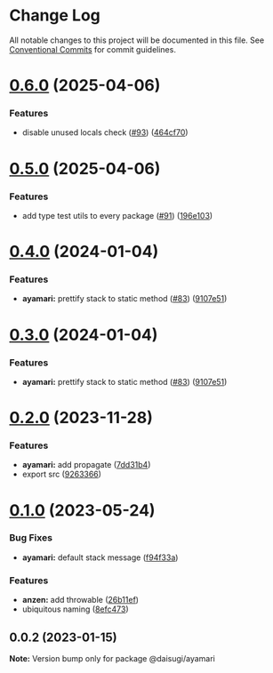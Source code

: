 # Change Log

All notable changes to this project will be documented in this file.
See [Conventional Commits](https://conventionalcommits.org) for commit guidelines.

# [0.6.0](https://github.com/daisugiland/daisugi/compare/@daisugi/ayamari@0.5.0...@daisugi/ayamari@0.6.0) (2025-04-06)

### Features

* disable unused locals check ([#93](https://github.com/daisugiland/daisugi/issues/93)) ([464cf70](https://github.com/daisugiland/daisugi/commit/464cf70676e8e0c261d89f620c62b853af54c389))

# [0.5.0](https://github.com/daisugiland/daisugi/compare/@daisugi/ayamari@0.4.0...@daisugi/ayamari@0.5.0) (2025-04-06)

### Features

* add type test utils to every package ([#91](https://github.com/daisugiland/daisugi/issues/91)) ([196e103](https://github.com/daisugiland/daisugi/commit/196e103a6a4a28f840bbaa487c9777a68c63196b))

# [0.4.0](https://github.com/daisugiland/daisugi/compare/@daisugi/ayamari@0.2.0...@daisugi/ayamari@0.4.0) (2024-01-04)

### Features

* **ayamari:** prettify stack to static method ([#83](https://github.com/daisugiland/daisugi/issues/83)) ([9107e51](https://github.com/daisugiland/daisugi/commit/9107e514c7665bb029a376b31d73a3a735ce35a5))

# [0.3.0](https://github.com/daisugiland/daisugi/compare/@daisugi/ayamari@0.2.0...@daisugi/ayamari@0.3.0) (2024-01-04)

### Features

* **ayamari:** prettify stack to static method ([#83](https://github.com/daisugiland/daisugi/issues/83)) ([9107e51](https://github.com/daisugiland/daisugi/commit/9107e514c7665bb029a376b31d73a3a735ce35a5))

# [0.2.0](https://github.com/daisugiland/daisugi/compare/@daisugi/ayamari@0.1.0...@daisugi/ayamari@0.2.0) (2023-11-28)

### Features

* **ayamari:** add propagate ([7dd31b4](https://github.com/daisugiland/daisugi/commit/7dd31b4bbebe8479369edf8ed05f4a057c516dd7))
* export src ([9263366](https://github.com/daisugiland/daisugi/commit/9263366f21e753c3edf34234f5833aff611538f5))

# [0.1.0](https://github.com/daisugiland/daisugi/compare/@daisugi/ayamari@0.0.2...@daisugi/ayamari@0.1.0) (2023-05-24)

### Bug Fixes

* **ayamari:** default stack message ([f94f33a](https://github.com/daisugiland/daisugi/commit/f94f33aefed0f11c1b21de1ec638a846b31403ba))

### Features

* **anzen:** add throwable ([26b11ef](https://github.com/daisugiland/daisugi/commit/26b11ef74cfd8a71161f9f77aa333244d4dd99cc))
* ubiquitous naming ([8efc473](https://github.com/daisugiland/daisugi/commit/8efc47354a904856b82352a6194ce2164d9fae9b))

## 0.0.2 (2023-01-15)

**Note:** Version bump only for package @daisugi/ayamari
